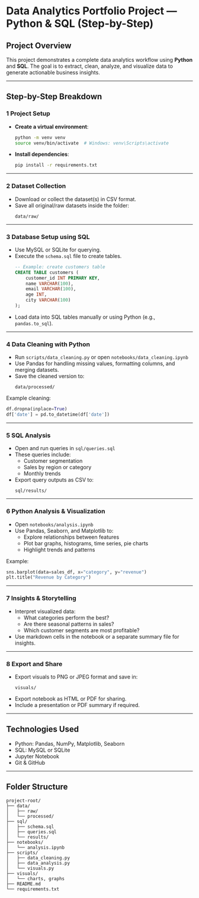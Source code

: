 # Data Analytics Portfolio Project — Python & SQL (Step-by-Step)

## Project Overview
This project demonstrates a complete data analytics workflow using **Python** and **SQL**. The goal is to extract, clean, analyze, and visualize data to generate actionable business insights.

---

## Step-by-Step Breakdown

### 1 Project Setup
- **Create a virtual environment**:
  ```bash
  python -m venv venv
  source venv/bin/activate  # Windows: venv\Scripts\activate
  ```
- **Install dependencies**:
  ```bash
  pip install -r requirements.txt
  ```

---

### 2️ Dataset Collection
- Download or collect the dataset(s) in CSV format.
- Save all original/raw datasets inside the folder:
  ```
  data/raw/
  ```

---

### 3️ Database Setup using SQL
- Use MySQL or SQLite for querying.
- Execute the `schema.sql` file to create tables.
  ```sql
  -- Example: create customers table
  CREATE TABLE customers (
      customer_id INT PRIMARY KEY,
      name VARCHAR(100),
      email VARCHAR(100),
      age INT,
      city VARCHAR(100)
  );
  ```
- Load data into SQL tables manually or using Python (e.g., `pandas.to_sql`).

---

### 4️ Data Cleaning with Python
- Run `scripts/data_cleaning.py` or open `notebooks/data_cleaning.ipynb`
- Use Pandas for handling missing values, formatting columns, and merging datasets.
- Save the cleaned version to:
  ```
  data/processed/
  ```

Example cleaning:
```python
df.dropna(inplace=True)
df['date'] = pd.to_datetime(df['date'])
```

---

### 5️ SQL Analysis
- Open and run queries in `sql/queries.sql`
- These queries include:
  - Customer segmentation
  - Sales by region or category
  - Monthly trends
- Export query outputs as CSV to:
  ```
  sql/results/
  ```

---

### 6️ Python Analysis & Visualization
- Open `notebooks/analysis.ipynb`
- Use Pandas, Seaborn, and Matplotlib to:
  - Explore relationships between features
  - Plot bar graphs, histograms, time series, pie charts
  - Highlight trends and patterns

Example:
```python
sns.barplot(data=sales_df, x="category", y="revenue")
plt.title("Revenue by Category")
```

---

### 7️ Insights & Storytelling
- Interpret visualized data:
  - What categories perform the best?
  - Are there seasonal patterns in sales?
  - Which customer segments are most profitable?
- Use markdown cells in the notebook or a separate summary file for insights.

---

### 8️ Export and Share
- Export visuals to PNG or JPEG format and save in:
  ```
  visuals/
  ```
- Export notebook as HTML or PDF for sharing.
- Include a presentation or PDF summary if required.

---

##  Technologies Used
- Python: Pandas, NumPy, Matplotlib, Seaborn
- SQL: MySQL or SQLite
- Jupyter Notebook
- Git & GitHub

---

##  Folder Structure
```
project-root/
├── data/
│   ├── raw/
│   └── processed/
├── sql/
│   ├── schema.sql
│   ├── queries.sql
│   └── results/
├── notebooks/
│   └── analysis.ipynb
├── scripts/
│   ├── data_cleaning.py
│   ├── data_analysis.py
│   └── visuals.py
├── visuals/
│   └── charts, graphs
├── README.md
└── requirements.txt
```
